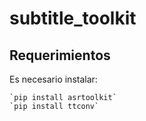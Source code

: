 # subtitle_toolkit

## Requerimientos

Es necesario instalar:

    `pip install asrtoolkit`
    `pip install ttconv`